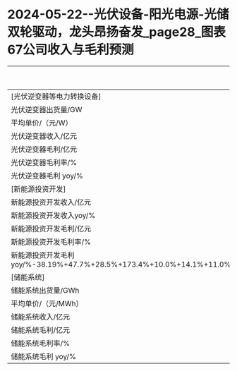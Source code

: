 # 2024-05-22--光伏设备-阳光电源-光储双轮驱动，龙头昂扬奋发_page28_图表67公司收入与毛利预测

| |2020年|2021年|2022年|2023年|2024E|2025E|2026E|
|---|---|---|---|---|---|---|---|
|[光伏逆变器等电力转换设备]||||
|光伏逆变器出货量/GW|35|47|77|130|150|188|220|
|平均单价/（元/W）|0.21|0.19|0.20|0.21|0.19|0.18|0.18|
|光伏逆变器收入/亿元|75.15|90.51|171.79|276.53|285.00|338.40|396.00|
|光伏逆变器毛利/亿元|26.33|30.59|55.69|104.90|104.03|118.44|134.64|
|光伏逆变器毛利率/%|-35.0%-33.8%-32.4%-37.9%-36.5%-35.0%-34.0%|
|光伏逆变器毛利 yoy/%|90.60%-20.4%-89.8%-61.0%-3.1%-18.7%-17.0%|
|[新能源投资开发]||||
|新能源投资开发收入/亿元|82.27|96.79|116.04|247.34|296.81|350.23|402.77|
|新能源投资开发收入yoy/%|3.60%-17.6%-19.9%-113.2%-20.0%-18.0%-15.0%|
|新能源投资开发毛利/亿元|7.80|11.52|14.80|40.47|44.52|50.78|56.39|
|新能源投资开发毛利率/%|9.5%-11.9%-12.8%-16.4%-15.0%-14.5%-14.0%|
|新能源投资开发毛利 yoy/%-38.19%+47.7%+28.5%+173.4%+10.0%+14.1%+11.0%|
|[储能系统]|||
|储能系统出货量/GWh|0.80|3.00|7.70|10.50|20.00|27.00|34.00|
|平均单价/（元/MWh）|1.46|1.05|1.32|1.70|1.60|1.55|1.53|
|储能系统收入/亿元|11.69|31.38|101.26|178.02|320.00|418.50|520.20|
|储能系统毛利/亿元|2.57|4.43|23.53|66.70|115.2|146.48|176.87|
|储能系统毛利率/%|22.0%-14.1%-23.2%-37.5%-36.0%-35.0%-34.0%|
|储能系统毛利 yoy/%|115.29%-168.4%-222.7%-75.8%-79.8%-30.8%-24.3%|